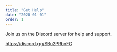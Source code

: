 ```yaml
---
title: "Get Help"
date: "2020-01-01"
order: 1
---
```


Join us on the Discord server for help and support.

https://discord.gg/SBu2PRbnFG
